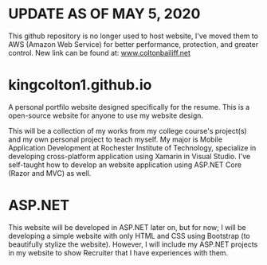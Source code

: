 # UPDATE AS OF MAY 5, 2020
This github repository is no longer used to host website, I've moved them to AWS (Amazon Web Service) for better performance, protection, and greater control. New link can be found at: www.coltonbailiff.net

# kingcolton1.github.io
A personal portfilo website designed specifically for the resume. This is a open-source website for anyone to use my website design.

This will be a collection of my works from my college course's project(s) and my own personal project to teach myself. My major is Mobile Application Development at Rochester Institute of Technology, specialize in developing cross-platform application using Xamarin in Visual Studio. I've self-taught how to develop an website application using ASP.NET Core (Razor and MVC) as well.

# ASP.NET
This website will be developed in ASP.NET later on, but for now; I will be developing a simple website with only HTML and CSS using Bootstrap (to beautifully stylize the website). However, I will include my ASP.NET projects in my website to show Recruiter that I have experiences with them.
